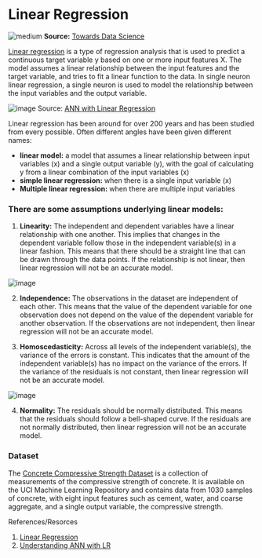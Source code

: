# Linear Regression

![medium](https://miro.medium.com/v2/resize:fit:1100/format:webp/1*N1-K-A43_98pYZ27fnupDA.jpeg)
**Source:** [Towards Data Science](https://towardsdatascience.com/linear-regression-explained-1b36f97b7572)



[Linear regression](https://en.wikipedia.org/wiki/Linear_regression) is a type of regression analysis that is used to predict a continuous target variable y based on one or more input features X. The model assumes a linear relationship between the input features and the target variable, and tries to fit a linear function to the data. In single neuron linear regression, a single neuron is used to model the relationship between the input variables and the output variable.

![image](https://analyticsindiamag.com/wp-content/uploads/2019/12/aim-2019-1.png) 
Source: [ANN with Linear Regression](https://analyticsindiamag.com/ann-with-linear-regression/)

Linear regression has been around for over 200 years and has been studied from every possible. Often different angles have been given different names:

*   **linear model:** a model that assumes a linear relationship between input variables (x) and a single output variable (y), with the goal of calculating y from a linear combination of the input variables (x)
*   **simple linear regression:** when there is a single input variable (x)
*   **Multiple linear regression:** when there are multiple input variables

### There are some assumptions underlying linear models:

1.  **Linearity:** The independent and dependent variables have a linear relationship with one another. This implies that changes in the dependent variable follow those in the independent variable(s) in a linear fashion. This means that there should be a straight line that can be drawn through the data points. If the relationship is not linear, then linear regression will not be an accurate model.

![image](https://media.geeksforgeeks.org/wp-content/uploads/20231123113044/python-linear-regression-4.png)

2. **Independence:** The observations in the dataset are independent of each other. This means that the value of the dependent variable for one observation does not depend on the value of the dependent variable for another observation. If the observations are not independent, then linear regression will not be an accurate model.

3.  **Homoscedasticity:** Across all levels of the independent variable(s), the variance of the errors is constant. This indicates that the amount of the independent variable(s) has no impact on the variance of the errors. If the variance of the residuals is not constant, then linear regression will not be an accurate model. 

![image](https://media.geeksforgeeks.org/wp-content/uploads/20231123113103/python-linear-regression-5.png)

4.  **Normality:** The residuals should be normally distributed. This means that the residuals should follow a bell-shaped curve. If the residuals are not normally distributed, then linear regression will not be an accurate model.


### Dataset

The [Concrete Compressive Strength Dataset](https://archive.ics.uci.edu/dataset/165/concrete+compressive+strength) is a collection of measurements of the compressive strength of concrete. It is available on the UCI Machine Learning Repository and contains data from 1030 samples of concrete, with eight input features such as cement, water, and coarse aggregate, and a single output variable, the compressive strength.


References/Resorces
1. [Linear Regression](https://www.geeksforgeeks.org/ml-linear-regression/?ref=header_search)
2. [Understanding ANN with LR](https://analyticsindiamag.com/ann-with-linear-regression/)